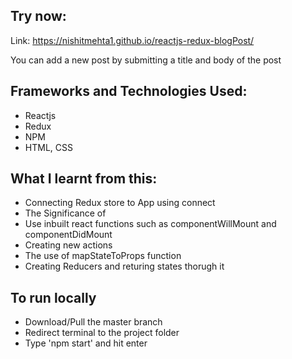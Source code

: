 ## Try now:
Link: https://nishitmehta1.github.io/reactjs-redux-blogPost/

You can add a new post by submitting a title and body of the post 

## Frameworks and Technologies Used:
* Reactjs
* Redux
* NPM
* HTML, CSS

## What I learnt from this:
* Connecting Redux store to App using connect
* The Significance of <Provider/>
* Use inbuilt react functions such as componentWillMount and componentDidMount
* Creating new actions
* The use of mapStateToProps function
* Creating Reducers and returing states thorugh it

## To run locally
* Download/Pull the master branch
* Redirect terminal to the project folder
* Type 'npm start' and hit enter
